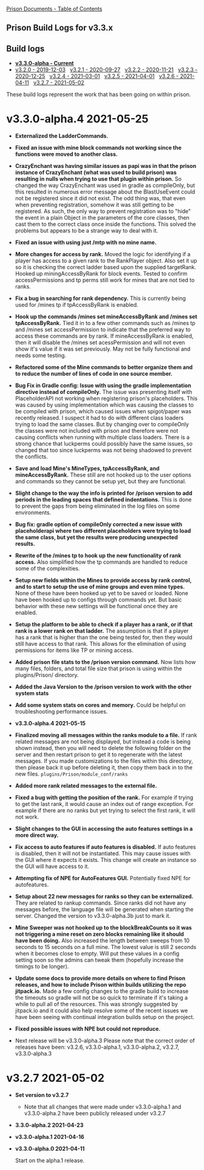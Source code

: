 [Prison Documents - Table of Contents](prison_docs_000_toc.md)

## Prison Build Logs for v3.3.x

## Build logs
 - **[v3.3.0-alpha - Current](changelog_v3.3.x.md)**
 - [v3.2.0 - 2019-12-03](prison_changelog_v3.2.0.md)&nbsp;&nbsp;
[v3.2.1 - 2020-09-27](prison_changelog_v3.2.1.md)&nbsp;&nbsp;
[v3.2.2 - 2020-11-21](prison_changelog_v3.2.2.md)&nbsp;&nbsp;
[v3.2.3 - 2020-12-25](prison_changelog_v3.2.3.md)&nbsp;&nbsp;
[v3.2.4 - 2021-03-01](prison_changelog_v3.2.4.md)&nbsp;&nbsp;
[v3.2.5 - 2021-04-01](prison_changelog_v3.2.5.md)&nbsp;&nbsp;
[v3.2.6 - 2021-04-11](prison_changelog_v3.2.6.md)&nbsp;&nbsp;
[v3.2.7 - 2021-05-02](prison_changelog_v3.2.7.md)
 

These build logs represent the work that has been going on within prison. 



# v3.3.0-alpha.4 2021-05-25


* **Externalized the LadderCommands.**


* **Fixed an issue with mine block commands not working since the functions were moved to another class.**


* **CrazyEnchant was having similar issues as papi was in that the prison instance of CrazyEnchant (what was used to build prison) was resulting in nulls when trying to use that plugin within prison.**
So changed the way CrazyEnchant was used in gradle as compileOnly, but this resulted in numerous error message about the BlastUseEvent could not be registered since it did not exist.  The odd thing was, that even when preventing registration, somehow it was still getting to be registered.  As such, the only way to prevent registration was to "hide" the event in a plain Object in the parameters of the core classes, then cast them to the correct class once inside the functions.  This solved the problems but appears to be a strange way to deal with it.


* **Fixed an issue with using just /mtp with no mine name.**


* **More changes for access by rank.**
Moved the logic for identifying if a player has access to a given rank to the RankPlayer object.  Also set it up so it is checking the correct ladder based upon the supplied targetRank. 
Hooked up miningAccessByRank for block events.  Tested to confirm accessPermissions and tp perms still work for mines that are not tied to ranks. 


* **Fix a bug in searching for rank dependency.**
This is currently being used for /mines tp if tpAccessByRank is enabled.


* **Hook up the commands /mines set mineAccessByRank and /mines set tpAccessByRank.**
Tied it in to a few other commands such as /mines tp and /mines set accessPermission to indicate that the preferred way to access these commands are by rank.
If mineAccessByRank is enabled, then it will disable the /mines set acessPermission and will not even show it's value if it was set previously.
May not be fully functional and needs some testing.


* **Refactored some of the Mine commands to better organize them and to reduce the number of lines of code in one source member.**


* **Bug Fix in Gradle config: Issue with using the gradle implementation directive instead of compileOnly.**
The issue was presenting itself with PlaceholderAPI not working when registering prison's placeholders.  This was caused by using implementation which was causing the classes to be compiled with prison, which caused issues when spigot/paper was recently released.  I suspect it had to do with different class loaders trying to load the same classes.  But by changing over to compileOnly the classes were not included with prison and therefore were not causing conflicts when running with multiple class loaders.
There is a strong chance that luckperms could possibly have the same issues, so changed that too since luckperms was not being shadowed to prevent the conflicts.


* **Save and load Mine's MineTypes, tpAccessByRank, and mineAccessByRank.**
These still are not hooked up to the user options and commands so they cannot be setup yet, but they are functional.


* **Slight change to the way the info is printed for /prison version to add periods in the leading spaces that defined indentations.**
This is done to prevent the gaps from being eliminated in the log files on some environments.


* **Bug fix: gradle option of compileOnly corrected a new issue with placeholderapi where two different placeholders were trying to load the same class, but yet the results were producing unexpected results.**


* **Rewrite of the /mines tp to hook up the new functionality of rank access.**
Also simplified how the tp commands are handled to reduce some of the complexities.


* **Setup new fields within the Mines to provide access by rank control, and to start to setup the use of mine groups and even mine types.**
None of these have been hooked up yet to be saved or loaded.  None have been hooked up to configs through commands yet.  But basic behavior with these new settings will be functional once they are enabled.


* **Setup the platform to be able to check if a player has a rank, or if that rank is a lower rank on that ladder.**
The assumption is that if a player has a rank that is higher than the one being tested for, then they would still have access to that rank.
This allows for the elimination of using permissions for items like TP or mining access.



* **Added prison file stats to the /prison version command.**
Now lists how many files, folders, and total file size that prison is using within the plugins/Prison/ directory.


* **Added the Java Version to the /prison version to work with the other system stats**


* **Add some system stats on cores and memory.**
Could be helpful on troubleshooting performance issues.


* **v3.3.0-alpha.4 2021-05-15**


* **Finalized moving all messages within the ranks module to a file.**
If rank related messages are not being displayed, but instead a code is being shown instead, then you will need to delete the following folder on the server and then restart prison to get it to regenerate with the latest messages.  If you made customizations to the files within this directory, then please back it up before deleting it, then copy them back in to the new files.
`plugins/Prison/module_conf/ranks` 


* **Added more rank related messages to the external file.**


* **Fixed a bug with getting the position of the rank.**
For example if trying to get the last rank, it would cause an index out of range exception.  For example if there are no ranks but yet trying to select the first rank, it will not work.


* **Slight changes to the GUI in accessing the auto features settings in a more direct way.**


* **Fix access to auto features if auto features is disabled.**
If auto features is disabled, then it will not be instantiated.  This may cause issues with the GUI where it expects it exists.  This change will create an instance so the GUI will have access to it.


* **Attempting fix of NPE for AutoFeatures GUI.**
Potentially fixed NPE for autofeatures.


* **Setup about 22 new messages for ranks so they can be externalized.**
They are related to rankup commands.
Since ranks did not have any messages before, the language file will be generated when starting the server.
Changed the version to v3.3.0-alpha.3b just to mark it.


* **Mine Sweeper was not hooked up to the blockBreakCounts so it was not triggering a mine reset on zero blocks remaining like it should have been doing.**
Also increased the length between sweeps from 10 seconds to 15 seconds on a full mine.  The lowest value is still 2 seconds when it becomes close to empty.  Will put these values in a config setting soon so the admins can tweak them (hopefully increase the timings to be longer).


* **Update some docs to provide more details on where to find Prison releases, and how to include Prison within builds utilizing the repo jitpack.io.** 
Made a few config changes to the gradle build to increase the timeouts so gradle will not be so quick to terminate if it's taking a while to pull all of the resources.  This was strongly suggested by jitpack.io and it could also help resolve some of the recent issues we have been seeing with continual integration builds setup on the project.


* **Fixed possible issues with NPE but could not reproduce.**


* Next release will be v3.3.0-alpha.3
Please note that the correct order of releases have been: 
v3.2.6, v3.3.0-alpha.1, v3.3.0-alpha.2, v3.2.7, v3.3.0-alpha.3


# v3.2.7 2021-05-02


* **Set version to v3.2.7**
  - Note that all changes that were made under v3.3.0-alpha.1 and v3.3.0-alpha.2 have been publicly released under v3.2.7



* **3.3.0-alpha.2 2021-04-23**


* **v3.3.0-alpha.1 2021-04-16**


* **v3.3.0-alpha.0 2021-04-11**

  Start on the alpha.1 release.
  
